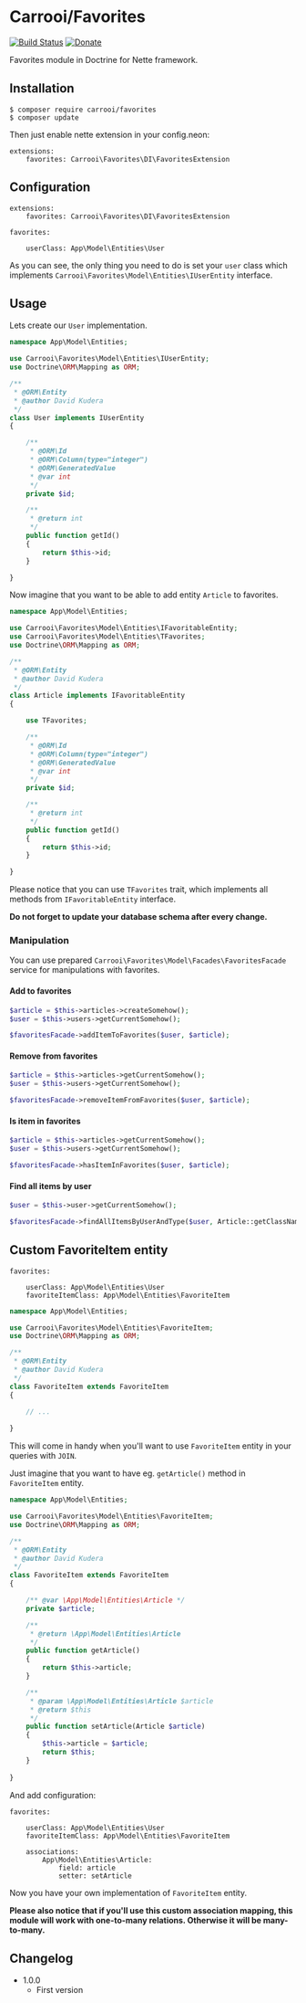 # Carrooi/Favorites

[![Build Status](https://img.shields.io/travis/Carrooi/Nette-Favorites.svg?style=flat-square)](https://travis-ci.org/Carrooi/Nette-Favorites)
[![Donate](https://img.shields.io/badge/donate-PayPal-brightgreen.svg?style=flat-square)](https://www.paypal.com/cgi-bin/webscr?cmd=_s-xclick&hosted_button_id=BQN5R3E85DJRS)

Favorites module in Doctrine for Nette framework.

## Installation

```
$ composer require carrooi/favorites
$ composer update
```

Then just enable nette extension in your config.neon:

```neon
extensions:
	favorites: Carrooi\Favorites\DI\FavoritesExtension
```

## Configuration

```neon
extensions:
	favorites: Carrooi\Favorites\DI\FavoritesExtension

favorites:
	
	userClass: App\Model\Entities\User
```

As you can see, the only thing you need to do is set your `user` class which implements 
`Carrooi\Favorites\Model\Entities\IUserEntity` interface.

## Usage

Lets create our `User` implementation.

```php
namespace App\Model\Entities;

use Carrooi\Favorites\Model\Entities\IUserEntity;
use Doctrine\ORM\Mapping as ORM;

/**
 * @ORM\Entity
 * @author David Kudera
 */
class User implements IUserEntity
{

	/**
	 * @ORM\Id
	 * @ORM\Column(type="integer")
	 * @ORM\GeneratedValue
	 * @var int
	 */
	private $id;

	/**
	 * @return int
	 */
	public function getId()
	{
		return $this->id;
	}

}
```

Now imagine that you want to be able to add entity `Article` to favorites.

```php
namespace App\Model\Entities;

use Carrooi\Favorites\Model\Entities\IFavoritableEntity;
use Carrooi\Favorites\Model\Entities\TFavorites;
use Doctrine\ORM\Mapping as ORM;

/**
 * @ORM\Entity
 * @author David Kudera
 */
class Article implements IFavoritableEntity
{

	use TFavorites;

	/**
	 * @ORM\Id
	 * @ORM\Column(type="integer")
	 * @ORM\GeneratedValue
	 * @var int
	 */
	private $id;

	/**
	 * @return int
	 */
	public function getId()
	{
		return $this->id;
	}

}
```

Please notice that you can use `TFavorites` trait, which implements all methods from `IFavoritableEntity` interface.

**Do not forget to update your database schema after every change.**

### Manipulation

You can use prepared `Carrooi\Favorites\Model\Facades\FavoritesFacade` service for manipulations with favorites.

#### Add to favorites

```php
$article = $this->articles->createSomehow();
$user = $this->users->getCurrentSomehow();

$favoritesFacade->addItemToFavorites($user, $article);
```

#### Remove from favorites

```php
$article = $this->articles->getCurrentSomehow();
$user = $this->users->getCurrentSomehow();

$favoritesFacade->removeItemFromFavorites($user, $article);
```

#### Is item in favorites

```php
$article = $this->articles->getCurrentSomehow();
$user = $this->users->getCurrentSomehow();

$favoritesFacade->hasItemInFavorites($user, $article);
```

#### Find all items by user

```php
$user = $this->user->getCurrentSomehow();

$favoritesFacade->findAllItemsByUserAndType($user, Article::getClassName());
```

## Custom FavoriteItem entity

```neon
favorites:

	userClass: App\Model\Entities\User
	favoriteItemClass: App\Model\Entities\FavoriteItem
```

```php
namespace App\Model\Entities;

use Carrooi\Favorites\Model\Entities\FavoriteItem;
use Doctrine\ORM\Mapping as ORM;

/**
 * @ORM\Entity
 * @author David Kudera
 */
class FavoriteItem extends FavoriteItem
{

	// ...
	
}
```

This will come in handy when you'll want to use `FavoriteItem` entity in your queries with `JOIN`.

Just imagine that you want to have eg. `getArticle()` method in `FavoriteItem` entity.

```php
namespace App\Model\Entities;

use Carrooi\Favorites\Model\Entities\FavoriteItem;
use Doctrine\ORM\Mapping as ORM;

/**
 * @ORM\Entity
 * @author David Kudera
 */
class FavoriteItem extends FavoriteItem
{

	/** @var \App\Model\Entities\Article */
	private $article;

	/**
	 * @return \App\Model\Entities\Article
	 */
	public function getArticle()
	{
		return $this->article;
	}

	/**
	 * @param \App\Model\Entities\Article $article
	 * @return $this
	 */
	public function setArticle(Article $article)
	{
		$this->article = $article;
		return $this;
	}
	
}
```

And add configuration:

```neon
favorites:

	userClass: App\Model\Entities\User
	favoriteItemClass: App\Model\Entities\FavoriteItem

	associations:
		App\Model\Entities\Article:
			field: article
			setter: setArticle
```

Now you have your own implementation of `FavoriteItem` entity.

**Please also notice that if you'll use this custom association mapping, this module will work with one-to-many relations.
Otherwise it will be many-to-many.**

## Changelog

* 1.0.0
	+ First version
